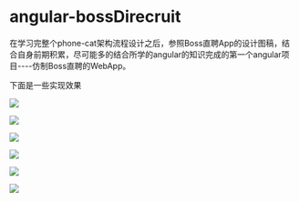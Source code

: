 # angular-bossDirecruit
在学习完整个phone-cat架构流程设计之后，参照Boss直聘App的设计图稿，结合自身前期积累，尽可能多的结合所学的angular的知识完成的第一个angular项目----仿制Boss直聘的WebApp。

下面是一些实现效果



![](./实际效果图/1.jpg)



![](实际效果图/2.jpg)



![](实际效果图/3.jpg)



![](实际效果图/4.jpg)



![](实际效果图/5.jpg)



![](实际效果图/6.jpg)
